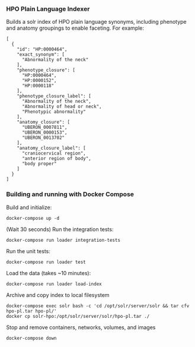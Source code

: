 ### HPO Plain Language Indexer

Builds a solr index of HPO plain language synonyms, including phenotype
and anatomy groupings to enable faceting.  For example:

````
[
  {
    "id": "HP:0000464",
    "exact_synonym": [
      "Abnormality of the neck"
    ],
    "phenotype_closure": [
      "HP:0000464",
      "HP:0000152",
      "HP:0000118"
    ],
    "phenotype_closure_label": [
      "Abnormality of the neck",
      "Abnormality of head or neck",
      "Phenotypic abnormality"
    ],
    "anatomy_closure": [
      "UBERON_0007811",
      "UBERON_0000153",
      "UBERON_0013702"
    ],
    "anatomy_closure_label": [
      "craniocervical region",
      "anterior region of body",
      "body proper"
    ]
  }
]
````

### Building and running with Docker Compose

Build and initialize:

    docker-compose up -d

(Wait 30 seconds) Run the integration tests:

    docker-compose run loader integration-tests

Run the unit tests:

    docker-compose run loader test

Load the data (takes ~10 minutes):

    docker-compose run loader load-index

Archive and copy index to local filesystem

    docker-compose exec solr bash -c 'cd /opt/solr/server/solr && tar cfv hpo-pl.tar hpo-pl/'
    docker cp solr-hpo:/opt/solr/server/solr/hpo-pl.tar ./
    
Stop and remove containers, networks, volumes, and images
    
    docker-compose down
